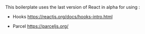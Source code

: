 This boilerplate uses the last version of React in alpha for using : 

* Hooks
https://reactjs.org/docs/hooks-intro.html

* Parcel
https://parceljs.org/
